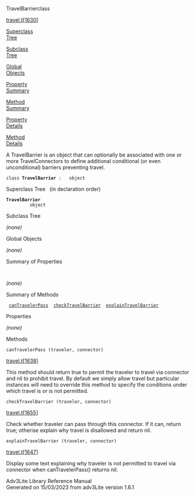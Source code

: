 <span class="title">TravelBarrier</span><span class="type">class</span>

[travel.t](../file/travel.t.html)\[[1630](../source/travel.t.html#1630)\]

[Superclass  
Tree](#_SuperClassTree_)

[Subclass  
Tree](#_SubClassTree_)

[Global  
Objects](#_ObjectSummary_)

[Property  
Summary](#_PropSummary_)

[Method  
Summary](#_MethodSummary_)

[Property  
Details](#_Properties_)

[Method  
Details](#_Methods_)

<div class="fdesc">

A TravelBarrier is an object that can optionally be associated with one
or more TravelConnectors to define additional conditional (or even
unconditional) barriers preventing travel.

`class `**`TravelBarrier`**` :   object`

</div>

<span id="_SuperClassTree_"></span>

<div class="mjhd">

<span class="hdln">Superclass Tree</span>   (in declaration order)

</div>

**`TravelBarrier`**  
`         object`  
<span id="_SubClassTree_"></span>

<div class="mjhd">

<span class="hdln">Subclass Tree</span>  

</div>

*(none)* <span id="_ObjectSummary_"></span>

<div class="mjhd">

<span class="hdln">Global Objects</span>  

</div>

*(none)* <span id="_PropSummary_"></span>

<div class="mjhd">

<span class="hdln">Summary of Properties</span>  

</div>

` `

*(none)* <span id="_MethodSummary_"></span>

<div class="mjhd">

<span class="hdln">Summary of Methods</span>  

</div>

` `[`canTravelerPass`](#canTravelerPass)`  `[`checkTravelBarrier`](#checkTravelBarrier)`  `[`explainTravelBarrier`](#explainTravelBarrier)`  `

<span id="_Properties_"></span>

<div class="mjhd">

<span class="hdln">Properties</span>  

</div>

*(none)* <span id="_Methods_"></span>

<div class="mjhd">

<span class="hdln">Methods</span>  

</div>

<span id="canTravelerPass"></span>

`canTravelerPass (traveler, connector)`

[travel.t](../file/travel.t.html)\[[1638](../source/travel.t.html#1638)\]

<div class="desc">

This method should return true to permit the traveler to travel via
connector and nil to prohibit travel. By default we simply allow travel
but particular instances will need to override this method to specify
the conditions under which travel is or is not permitted.

</div>

<span id="checkTravelBarrier"></span>

`checkTravelBarrier (traveler, connector)`

[travel.t](../file/travel.t.html)\[[1655](../source/travel.t.html#1655)\]

<div class="desc">

Check whether traveler can pass through this connector. If it can,
return true; otherise explain why travel is disallowed and return nil.

</div>

<span id="explainTravelBarrier"></span>

`explainTravelBarrier (traveler, connector)`

[travel.t](../file/travel.t.html)\[[1647](../source/travel.t.html#1647)\]

<div class="desc">

Display some text explaining why traveler is not permitted to travel via
connector when canTravelerPass() returns nil.

</div>

<div class="ftr">

Adv3Lite Library Reference Manual  
Generated on 15/03/2023 from adv3Lite version 1.6.1

</div>
